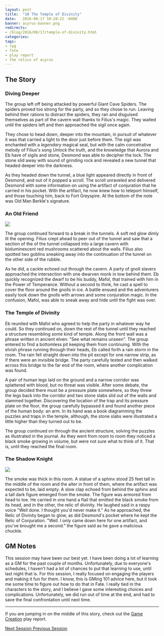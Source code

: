 ```yaml
---
layout: post
title:  "10 The Temple of Divinity"
date:   2016-08-17 10:28:22 -0400 
banner: acyrus-banner.png
redirects: 
- /blog/2016/08/17/temple-of-divinity.html
categories: 
tags: 
- rpg
- fate
- play report
- the relics of acyrus
---
```


## The Story

### Diving Deeper

The group left off being attacked by powerful Giant Cave Spiders. The spiders proved too
strong for the party, and so they chose to run. Leaving behind their rations to distract
the spiders, they ran and disguised themselves as part of the cavern wall thanks to 
Filius's magic. They waited until the spiders left and then approached the sigil once again.
<!--more--> 

They chose to head down, deeper into the mountain, in pursuit of whatever it was that
carried a light to the door just before them. The sigil was enchanted with a *legendary*
magical seal, but with the calm concetrative melody of Filius's song *Unlock the truth*, 
and the knowledge that Aurora and Eb have of sigils and stone, Desmond was able to decipher 
the lock. The stone slid away with sound of grinding rock and revealed a new tunnel that headed
deeper into the darkness.

As they headed down the tunnel, a blue light appeared directly in front of Desmond, and
out of it popped a scroll. The scroll unraveled and delivered Desmond with some information
on using the artifact of conjuration that he carried in his pocket. With the artifact, he
now knew how to teleport himself, and those touching him, back to Fort Greyspire. At the 
bottom of the note was Old Man Berkle's signature.

### An Old Friend

[<img src="{{site.url}}/images/new-setup.jpg" class="right" />
]({{site.url}}/images/new-setup.jpg)

The group continued forward to a break in the tunnels. A soft red glow dimly lit the
opening. Filius crept ahead to peer out of the tunnel and saw that a section of the
of the tunnel collapsed into a large cavern with bioluminescent red mushrooms scattered 
about the walls. Filius also spotted two goblins sneaking away into the continuation of 
the tunnel on the other side of the rubble. 

As he did, a cackle echoed out through the cavern. A party of gnoll slavers approached
the intersection with one dwarven monk in tow behind them. Eb quickly recognized the dwarf
to be his buddy, Mafol, that trained with him in the Power of Temperance. Without a second
to think, he cast a spell to cover the floor around the gnolls in ice. A battle ensued
and the adventurers easily took down the gnolls with arrows and some conjuration magic. 
In the confusion, Mafol, was able to sneak away and hide until the fight was over.

### The Temple of Divinity

Eb reunited with Mafol who agreed to help the party in whatever way he could. So they 
continued on, down the rest of the tunnel until they reached a structure resembling some 
kind of temple. Along the front wall was a phrase written in ancient elven: "See what
remains unseen". The group entered to find a bottomless pit keeping them from continuing. 
With the elvish phrase running through their heads, Eb called forth a rain storm in the
room. The rain fell straight down into the pit except for one narrow strip, as if there were 
an invisible bridge. The party carefully tested and then walked across this bridge to 
the far end of the room, where another complication was found.

A pair of human legs laid on the ground and a narrow corridor was splattered with blood,
but no threat was visible. After some debate, the group decided there must be a
pressure plate somewhere, so they threw the legs back into the corridor and two stone slabs 
slid out of the walls and slammed together. Discovering the location of the trap and its
pressure plate on the floor, the group carefully bypassed it and found another piece of 
the human body: an arm. In its hand was a book diagramming the puzzles and traps in the 
temple, although, the stone slabs were illustrated a little higher than they turned 
out to be.

The group continued on through the ancient structure, solving the puzzles as illustrated
in the journal. As they went from room to room they noticed a black smoke growing in
volume, but were not sure what to think of it. That is, until they reached the final
room.

### The Shadow Knight

[<img src="{{site.url}}/images/shrine-of-divinity.jpg" class="left" />
]({{site.url}}/images/shrine-of-divinity.jpg)

The smoke was thick in this room. A statue of a sphinx stood 25 feet tall in the middle 
of the room and the alter in front of them, where the artifact was expected to be, laid
empty. A slow clap echoed from behind the sphinx and a tall dark figure emerged from the
smoke. The figure was armored from head to toe. He carried in one hand a flail that 
emitted the black smoke from its head, and in the other, the relic of divinity. He laughed 
said in a raspy voice "Well done. I thought you'd never make it." As he approached, the 
Relic of Divinity began to glow, as did Desmond's pocket where he kept the Relic of 
Conjuration. "Well. I only came down here for one artifact, and you've brought me a 
second." the figure said as he gave a malicious chuckle.

## GM Notes

This session may have been our best yet. I have been doing a lot of learning as a GM for
the past couple of months. Unfortunately, due to everyone's schedules, I haven't had
a lot of chances to put that learning to use, until last night that is. For this session,
I really focused on engaging the players and making it fun for them. I know, this is GMing
101 advice here, but it took me some time to figure out how to do that in Fate. I really
tied in the characters to the story, and I believe I gave some interesting choices and 
complications. Unfortunately, we did run out of time at the end, and had to save the 
final confrontation until next time. 

---

If you are jumping in on the middle of this story, check out the 
<a href="{{site.url}}/2016/05/27/setup.html">Game Creation</a> play report.<br />

<a href="{{site.url}}/2016/10/07/the-shadow-knight.html" class="right btn btn-default">
  Next Session <i class="fa fa-caret-right"></i></a>
<a href="{{site.url}}/2016/06/23/the-forgotten-tunnels.html" class="btn btn-default">
  <i class="fa fa-caret-left"></i> Previous Session</a>
<br />
